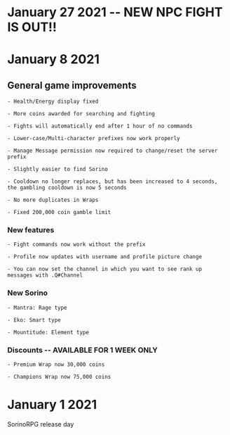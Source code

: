 # January 27 2021 -- NEW NPC FIGHT IS OUT!!

# January 8 2021


  ## General game improvements
  
  
    - Health/Energy display fixed
    
    - More coins awarded for searching and fighting
    
    - Fights will automatically end after 1 hour of no commands
    
    - Lower-case/Multi-character prefixes now work properly  
    
    - Manage Message permission now required to change/reset the server prefix
    
    - Slightly easier to find Sorino
    
    - Cooldown no longer replaces, but has been increased to 4 seconds, the gambling cooldown is now 5 seconds
    
    - No more duplicates in Wraps
    
    - Fixed 200,000 coin gamble limit


  ### New features
  
    - Fight commands now work without the prefix
    
    - Profile now updates with username and profile picture change
    
    - You can now set the channel in which you want to see rank up messages with .Q#Channel


  ### New Sorino
  
    - Mantra: Rage type
    
    - Eko: Smart type
    
    - Mountitude: Element type


  ### Discounts -- AVAILABLE FOR 1 WEEK ONLY
  
    - Premium Wrap now 30,000 coins
    
    - Champions Wrap now 75,000 coins 

# January 1 2021
SorinoRPG release day
